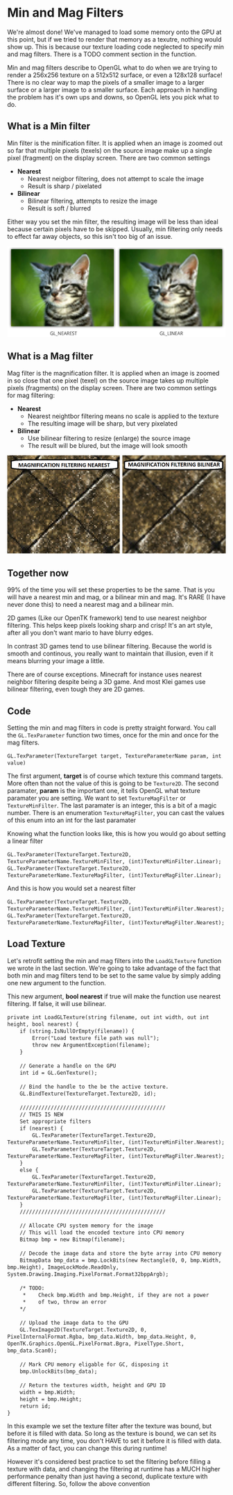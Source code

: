 # Min and Mag Filters
We're almost done! We've managed to load some memory onto the GPU at this point, but if we tried to render that memory as a texutre, nothing would show up. This is because our texture loading code neglected to specify min and mag filters. There is a TODO comment section in the function.

Min and mag filters describe to OpenGL what to do when we are trying to render a 256x256 texture on a 512x512 surface, or even a 128x128 surface! There is no clear way to map the pixels of a smaller image to a larger surface or a larger image to a smaller surface. Each approach in handling the problem has it's own ups and downs, so OpenGL lets you pick what to do.

## What is a Min filter

Min filter is the minification filter. It is applied when an image is zoomed out so far that multiple pixels (texels) on the source image make up a single pixel (fragment) on the display screen. There are two common settings

* __Nearest__
  * Nearest neigbor filtering, does not attempt to scale the image
  * Result is sharp / pixelated
* __Bilinear__
  * Bilinear filtering, attempts to resize the image
  * Result is soft / blurred

Either way you set the min filter, the resulting image will be less than ideal because certain pixels have to be skipped. Usually, min filtering only needs to effect far away objects, so this isn't too big of an issue.

![MIN](min_filter.png)

## What is a Mag filter

Mag filter is the magnification filter. It is applied when an image is zoomed in so close that one pixel (texel) on the source image takes up multiple pixels (fragments) on the display screen. There are two common settings for mag filtering:

* __Nearest__ 
  * Nearest neightbor filtering means no scale is applied to the texture
  * The resulting image will be sharp, but very pixelated
* __Bilinear__
  * Use bilinear filtering to resize (enlarge) the source image
  * The result will be blured, but the image will look smooth

![MAG](mag_filter.png)

## Together now

99% of the time you will set these properties to be the same. That is you will have a nearest min and mag, or a bilinear min and mag. It's RARE (I have never done this) to need a nearest mag and a bilinear min.

2D games (Like our OpenTK framework) tend to use nearest neighbor filtering. This helps keep pixels looking sharp and crisp! It's an art style, after all you don't want mario to have blurry edges.

In contrast 3D games tend to use bilinear filtering. Because the world is smooth and continous, you really want to maintain that illusion, even if it means blurring your image a little.

There are of course exceptions. Minecraft for instance uses nearest neighbor filtering despite being a 3D game. And most Klei games use bilinear filtering, even tough they are 2D games.

## Code
Setting the min and mag filters in code is pretty straight forward. You call the ```GL.TexParameter``` function two times, once for the min and once for the mag filters.

```
GL.TexParameter(TextureTarget target, TextureParameterName param, int value)
```

The first argument, __target__ is of course which texture this command targets. More often than not the value of this is going to be ```Texture2D```. The second paramater, __param__ is the important one, it tells OpenGL what texture paramater you are setting. We want to set ```TextureMagFilter``` or ```TextureMinFilter```. The last paramater is an integer, this is a bit of a magic number. There is an enumeration ```TextureMagFilter```, you can cast the values of this enum into an int for the last paramater

Knowing what the function looks like, this is how you would go about setting a linear filter

```
GL.TexParameter(TextureTarget.Texture2D, TextureParameterName.TextureMinFilter, (int)TextureMinFilter.Linear);
GL.TexParameter(TextureTarget.Texture2D, TextureParameterName.TextureMagFilter, (int)TextureMagFilter.Linear);
```

And this is how you would set a nearest filter

```
GL.TexParameter(TextureTarget.Texture2D, TextureParameterName.TextureMinFilter, (int)TextureMinFilter.Nearest);
GL.TexParameter(TextureTarget.Texture2D, TextureParameterName.TextureMagFilter, (int)TextureMagFilter.Nearest);
```

## Load Texture

Let's retrofit setting the min and mag filters into the ```LoadGLTexture``` function we wrote in the last section. We're going to take advantage of the fact that both min and mag filters tend to be set to the same value by simply adding one new argument to the function.

This new argument, __bool nearest__ if true will make the function use nearest filtering. If false, it will use bilinear.

```
private int LoadGLTexture(string filename, out int width, out int height, bool nearest) {
    if (string.IsNullOrEmpty(filename)) {
        Error("Load texture file path was null");
        throw new ArgumentException(filename);
    }

    // Generate a handle on the GPU
    int id = GL.GenTexture();
    
    // Bind the handle to the be the active texture.
    GL.BindTexture(TextureTarget.Texture2D, id);
    
    ///////////////////////////////////////////////
    // THIS IS NEW
    Set appropriate filters
    if (nearest) {
        GL.TexParameter(TextureTarget.Texture2D, TextureParameterName.TextureMinFilter, (int)TextureMinFilter.Nearest);
        GL.TexParameter(TextureTarget.Texture2D, TextureParameterName.TextureMagFilter, (int)TextureMagFilter.Nearest);
    }
    else {
        GL.TexParameter(TextureTarget.Texture2D, TextureParameterName.TextureMinFilter, (int)TextureMinFilter.Linear);
        GL.TexParameter(TextureTarget.Texture2D, TextureParameterName.TextureMagFilter, (int)TextureMagFilter.Linear);
    }
    ///////////////////////////////////////////////

    // Allocate CPU system memory for the image
    // This will load the encoded texture into CPU memory
    Bitmap bmp = new Bitmap(filename);
    
    // Decode the image data and store the byte array into CPU memory
    BitmapData bmp_data = bmp.LockBits(new Rectangle(0, 0, bmp.Width, bmp.Height), ImageLockMode.ReadOnly, System.Drawing.Imaging.PixelFormat.Format32bppArgb);

    /* TODO: 
     *    Check bmp.Width and bmp.Height, if they are not a power
     *    of two, throw an error
    */

    // Upload the image data to the GPU
    GL.TexImage2D(TextureTarget.Texture2D, 0, PixelInternalFormat.Rgba, bmp_data.Width, bmp_data.Height, 0, OpenTK.Graphics.OpenGL.PixelFormat.Bgra, PixelType.Short, bmp_data.Scan0);
    
    // Mark CPU memory eligable for GC, disposing it
    bmp.UnlockBits(bmp_data);

    // Return the textures width, height and GPU ID
    width = bmp.Width;
    height = bmp.Height;
    return id;
}
```

In this example we set the texture filter after the texture was bound, but before it is filled with data. So long as the texture is bound, we can set its filtering mode any time, you don't HAVE to set it before it is filled with data. As a matter of fact, you can change this during runtime!

However it's considered best practice to set the filtering before filling a texture with data, and changing the filtering at runtime has a MUCH higher performance penalty than just having a second, duplicate texture with different filtering. So, follow the above convention